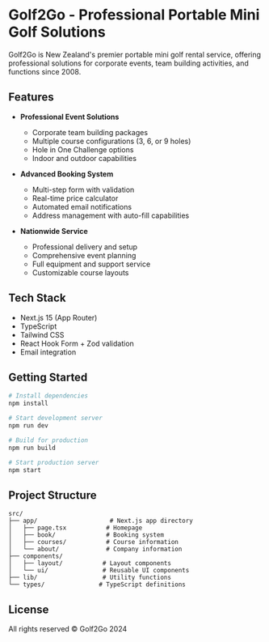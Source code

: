 # Golf2Go - Professional Portable Mini Golf Solutions

Golf2Go is New Zealand's premier portable mini golf rental service, offering professional solutions for corporate events, team building activities, and functions since 2008.

## Features

- **Professional Event Solutions**

  - Corporate team building packages
  - Multiple course configurations (3, 6, or 9 holes)
  - Hole in One Challenge options
  - Indoor and outdoor capabilities

- **Advanced Booking System**

  - Multi-step form with validation
  - Real-time price calculator
  - Automated email notifications
  - Address management with auto-fill capabilities

- **Nationwide Service**
  - Professional delivery and setup
  - Comprehensive event planning
  - Full equipment and support service
  - Customizable course layouts

## Tech Stack

- Next.js 15 (App Router)
- TypeScript
- Tailwind CSS
- React Hook Form + Zod validation
- Email integration

## Getting Started

```bash
# Install dependencies
npm install

# Start development server
npm run dev

# Build for production
npm run build

# Start production server
npm start
```

## Project Structure

```
src/
├── app/                    # Next.js app directory
│   ├── page.tsx           # Homepage
│   ├── book/              # Booking system
│   ├── courses/           # Course information
│   └── about/             # Company information
├── components/
│   ├── layout/           # Layout components
│   └── ui/               # Reusable UI components
├── lib/                  # Utility functions
└── types/               # TypeScript definitions
```

## License

All rights reserved © Golf2Go 2024
